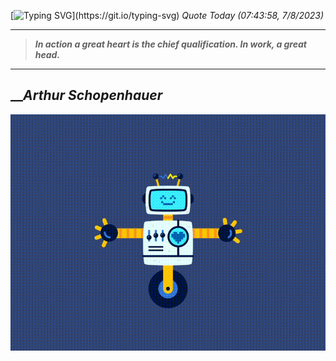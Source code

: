 [![Typing SVG](https://readme-typing-svg.herokuapp.com?font=Press+Start+2P&color=C2F784&size=35&width=900&height=100&lines=Hello+World%2C+I'm+Hung+!)](https://git.io/typing-svg) 
_Quote Today (07:43:58, 7/8/2023)_
___
>**_In action a great heart is the chief qualification. In work, a great head._**
___

## __**_Arthur Schopenhauer_**

![RobotDance](src/assets/images/robot-dancing-dribble.gif?style=center)
